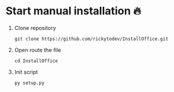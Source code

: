 # Start manual installation 🔥

1. Clone repository

   ```
   git clone https://github.com/rickytodev/InstallOffice.git
   ```

2. Open route the file

   ```
   cd InstallOffice
   ```

3. Init script

   ```
   py setup.py
   ```
